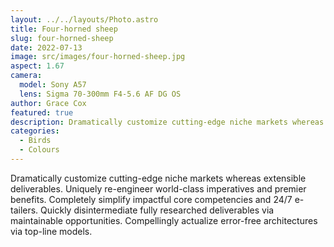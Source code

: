 ```yaml
---
layout: ../../layouts/Photo.astro
title: Four-horned sheep
slug: four-horned-sheep
date: 2022-07-13
image: src/images/four-horned-sheep.jpg
aspect: 1.67
camera:
  model: Sony A57
  lens: Sigma 70-300mm F4-5.6 AF DG OS
author: Grace Cox
featured: true
description: Dramatically customize cutting-edge niche markets whereas extensible deliverables. Uniquely re-engineer world-class imperatives and premier benefits. Completely simplify impactful core competencies and 24/7 e-tailers. Quickly disintermediate fully researched deliverables via maintainable opportunities. Compellingly actualize error-free architectures via top-line models.
categories:
  - Birds
  - Colours
---
```


Dramatically customize cutting-edge niche markets whereas extensible deliverables. Uniquely re-engineer world-class imperatives and premier benefits. Completely simplify impactful core competencies and 24/7 e-tailers. Quickly disintermediate fully researched deliverables via maintainable opportunities. Compellingly actualize error-free architectures via top-line models.
